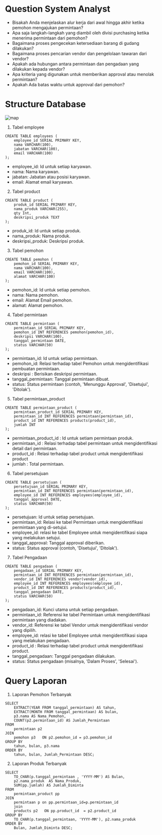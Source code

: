 # Question System Analyst
- Bisakah Anda menjelaskan alur kerja dari awal hingga akhir ketika pemohon mengajukan permintaan?
- Apa saja langkah-langkah yang diambil oleh divisi purchasing ketika menerima permintaan dari pemohon?
- Bagaimana proses pengecekan ketersediaan barang di gudang dilakukan?
- Bagaimana proses pencarian vendor dan pengelolaan tawaran dari vendor?
- Apakah ada hubungan antara permintaan dan pengadaan yang dilakukan kepada vendor?
- Apa kriteria yang digunakan untuk memberikan approval atau menolak permintaan?
- Apakah Ada batas waktu untuk approval dari pemohon?

# Structure Database
![map](https://github.com/ibrahimmuh26/Struktur_requester/assets/73787745/e9fba420-27ba-4739-a379-330cfec06e5a)

1. Tabel employee
```   
CREATE TABLE employees (
    employee_id SERIAL PRIMARY KEY,
    nama VARCHAR(100),
    jabatan VARCHAR(100),
    email VARCHAR(100)
);
```
- employee_id: Id untuk setiap karyawan.
- nama: Nama karyawan.
- jabatan: Jabatan atau posisi karyawan.
- email: Alamat email karyawan.

2. Tabel product
```
CREATE TABLE product (
    produk_id SERIAL PRIMARY KEY,
    nama_produk VARCHAR(255),
    qty Int,
    deskripsi_produk TEXT
);
```
- produk_id: Id untuk setiap produk.
- nama_produk: Nama produk.
- deskripsi_produk: Deskripsi produk.

3. Tabel pemohon
```
CREATE TABLE pemohon (
    pemohon_id SERIAL PRIMARY KEY,
    nama VARCHAR(100),
    email VARCHAR(100),
    alamat VARCHAR(100)
);
```
- pemohon_id: Id untuk setiap pemohon.
- nama: Nama pemohon.
- email: Alamat Email pemohon.
- alamat: Alamat  pemohon.

4. Tabel permintaan
```
CREATE TABLE permintaan (
    permintaan_id SERIAL PRIMARY KEY,
    pemohon_id INT REFERENCES pemohon(pemohon_id),
    deskripsi VARCHAR(100),
    tanggal_permintaan DATE,
    status VARCHAR(50)
);
```
- permintaan_id: Id untuk setiap permintaan.
- pemohon_id: Relasi terhadap tabel Pemohon untuk mengidentifikasi pembuatan permintaan.
- deskripsi : Berisikan deskripsi permintaan.
- tanggal_permintaan: Tanggal permintaan dibuat.
- status: Status permintaan (contoh, 'Menunggu Approval', 'Disetujui', 'Ditolak').

5. Tabel permintaan_product
```
CREATE TABLE permintaan_product (
    permintaan_product_id SERIAL PRIMARY KEY,
    permintaan_id INT REFERENCES permintaan(permintaan_id),
    product_id INT REFERENCES products(product_id),
    jumlah INT
);
```
- permintaan_product_id : Id untuk setiam permintaan produk.
- permintaan_id : Relasi terhadap tabel permintaan untuk mengidentifikasi detail dari permintaan.
- product_id : Relasi terhadap tabel product untuk mengidentifikasi product
- jumlah : Total permintaan.

6. Tabel persetujuan
```
CREATE TABLE persetujuan (
    persetujuan_id SERIAL PRIMARY KEY,
    permintaan_id INT REFERENCES permintaan(permintaan_id),
    employee_id INT REFERENCES employees(employee_id),
    tanggal_approval DATE,
    status VARCHAR(50)
);
```
- persetujuan: Id untuk setiap persetujuan.
- permintaan_id: Relasi ke tabel Permintaan untuk mengidentifikasi permintaan yang di-setujui.
- employee_id: relasi ke tabel Employee untuk mengidentifikasi siapa yang melakukan setujui.
- tanggal_approval: Tanggal approval diberikan.
- status: Status approval (contoh, 'Disetujui', 'Ditolak').

7. Tabel Pengadaan
```
CREATE TABLE pengadaan (
    pengadaan_id SERIAL PRIMARY KEY,
    permintaan_id INT REFERENCES permintaan(permintaan_id),
    vendor_id INT REFERENCES vendor(vendor_id),
    employee_id INT REFERENCES employees(employee_id),
    product_id INT REFERENCES products(product_id),
    tanggal_pengadaan DATE,
    status VARCHAR(50)
);
```
- pengadaan_id: Kunci utama untuk setiap pengadaan.
- permintaan_id: Referensi ke tabel Permintaan untuk mengidentifikasi permintaan yang diadakan.
- vendor_id: Referensi ke tabel Vendor untuk mengidentifikasi vendor yang dipilih.
- employee_id: relasi ke tabel Employee untuk mengidentifikasi siapa yang melakukan pengadaan.
- product_id : Relasi terhadap tabel product untuk mengidentifikasi product.
- tanggal_pengadaan: Tanggal pengadaan dilakukan.
- status: Status pengadaan (misalnya, 'Dalam Proses', 'Selesai').


# Query Laporan

1. Laporan Pemohon Terbanyak
```
SELECT 
    EXTRACT(YEAR FROM tanggal_permintaan) AS tahun,
    EXTRACT(MONTH FROM tanggal_permintaan) AS bulan,
    p3.nama AS Nama_Pemohon,
    COUNT(p2.permintaan_id) AS Jumlah_Permintaan
FROM 
    permintaan p2  
JOIN 
    pemohon p3   ON p2.pemohon_id = p3.pemohon_id
GROUP BY 
    tahun, bulan, p3.nama
ORDER BY 
    tahun, bulan, Jumlah_Permintaan DESC;
```
2. Laporan Produk Terbanyak
```
SELECT 
    TO_CHAR(p.tanggal_permintaan , 'YYYY-MM') AS Bulan,
    p2.nama_produk  AS Nama_Produk,
    SUM(pp.jumlah) AS Jumlah_Diminta
FROM 
    permintaan_product pp  
JOIN 
	permintaan p on pp.permintaan_id=p.permintaan_id
	join
    products p2   ON pp.product_id  = p2.product_id 
GROUP BY 
    TO_CHAR(p.tanggal_permintaan, 'YYYY-MM'), p2.nama_produk
ORDER BY 
    Bulan, Jumlah_Diminta DESC;
```

  



